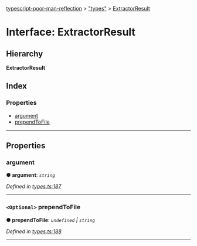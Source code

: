 [typescript-poor-man-reflection](../README.md) > ["types"](../modules/_types_.md) > [ExtractorResult](../interfaces/_types_.extractorresult.md)

# Interface: ExtractorResult

## Hierarchy

**ExtractorResult**

## Index

### Properties

* [argument](_types_.extractorresult.md#argument)
* [prependToFile](_types_.extractorresult.md#prependtofile)

---

## Properties

<a id="argument"></a>

###  argument

**● argument**: *`string`*

*Defined in [types.ts:187](https://github.com/cancerberoSgx/typescript-poor-man-reflection/blob/56d0d74/src/types.ts#L187)*

___
<a id="prependtofile"></a>

### `<Optional>` prependToFile

**● prependToFile**: *`undefined` \| `string`*

*Defined in [types.ts:188](https://github.com/cancerberoSgx/typescript-poor-man-reflection/blob/56d0d74/src/types.ts#L188)*

___

